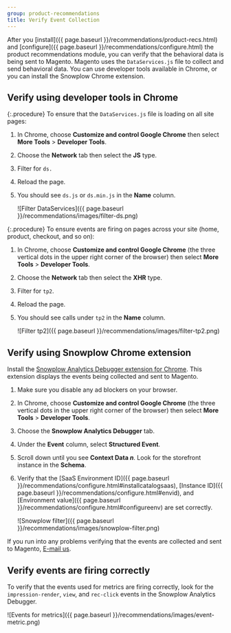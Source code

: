 ```yaml
---
group: product-recommendations
title: Verify Event Collection
---
```


After you [install]({{ page.baseurl }}/recommendations/product-recs.html) and [configure]({{ page.baseurl }}/recommendations/configure.html) the product recommendations module, you can verify that the behavioral data is being sent to Magento. Magento uses the `DataServices.js` file to collect and send behavioral data. You can use developer tools available in Chrome, or you can install the Snowplow Chrome extension.

## Verify using developer tools in Chrome

{:.procedure}
To ensure that the `DataServices.js` file is loading on all site pages:

1. In Chrome, choose **Customize and control Google Chrome** then select **More Tools** > **Developer Tools**.
1. Choose the **Network** tab then select the **JS** type.
1. Filter for `ds.`
1. Reload the page.
1. You should see `ds.js` or `ds.min.js` in the **Name** column.

    ![Filter DataServices]({{ page.baseurl }}/recommendations/images/filter-ds.png)

{:.procedure}
To ensure events are firing on pages across your site (home, product, checkout, and so on):

1. In Chrome, choose **Customize and control Google Chrome** (the three vertical dots in the upper right corner of the browser) then select **More Tools** > **Developer Tools**.
1. Choose the **Network** tab then select the **XHR** type.
1. Filter for `tp2`.
1. Reload the page.
1. You should see calls under `tp2` in the **Name** column.

    ![Filter tp2]({{ page.baseurl }}/recommendations/images/filter-tp2.png)

## Verify using Snowplow Chrome extension

Install the [Snowplow Analytics Debugger extension for Chrome](https://chrome.google.com/webstore/detail/snowplow-analytics-debugg/jbnlcgeengmijcghameodeaenefieedm). This extension displays the events being collected and sent to Magento.

1. Make sure you disable any ad blockers on your browser.

1. In Chrome, choose **Customize and control Google Chrome** (the three vertical dots in the upper right corner of the browser) then select **More Tools** > **Developer Tools**.

1. Choose the **Snowplow Analytics Debugger** tab.

1. Under the **Event** column, select **Structured Event**.

1. Scroll down until you see **Context Data _n_**. Look for the storefront instance in the **Schema**.

1. Verify that the [SaaS Environment ID]({{ page.baseurl }}/recommendations/configure.html#installcatalogsaas), [Instance ID]({{ page.baseurl }}/recommendations/configure.html#envid), and [Environment value]({{ page.baseurl }}/recommendations/configure.html#configureenv) are set correctly.

    ![Snowplow filter]({{ page.baseurl }}/recommendations/images/snowplow-filter.png)

If you run into any problems verifying that the events are collected and sent to Magento, <a href="mailto:magento-product-recs-feedback@adobe.com">E-mail us</a>.

## Verify events are firing correctly

To verify that the events used for metrics are firing correctly, look for the `impression-render`, `view`, and `rec-click` events in the Snowplow Analytics Debugger.

![Events for metrics]({{ page.baseurl }}/recommendations/images/event-metric.png)
